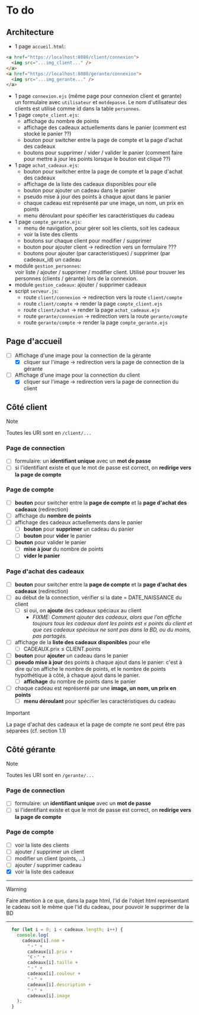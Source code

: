 # To do

## Architecture

- 1 page `accueil.html`:

```html
<a href="https://localhost:8080/client/connexion">
  <img src="...img_client..." />
</a>
<a href="https://localhost:8080/gerante/connexion">
  <img src="...img_gerante..." />
</a>
```

- 1 page `connexion.ejs` (même page pour connexion client et gerante)  
  un formulaire avec `utilisateur` et `motdepasse`. Le nom d'utilisateur des clients est utilisé comme id dans la table `personnes`.
- 1 page `compte_client.ejs`:
  - affichage du nombre de points
  - affichage des cadeaux actuellements dans le panier (comment est stocké le panier ??)
  - bouton pour switcher entre la page de compte et la page d'achat des cadeaux
  - boutons pour supprimer / vider / valider le panier (comment faire pour mettre à jour les points lorsque le bouton est cliqué ??)
- 1 page `achat_cadeaux.ejs`:
  - bouton pour switcher entre la page de compte et la page d'achat des cadeaux
  - affichage de la liste des cadeaux disponibles pour elle
  - bouton pour ajouter un cadeau dans le panier
  - pseudo mise à jour des points à chaque ajout dans le panier
  - chaque cadeau est représenté par une image, un nom, un prix en points
  - menu déroulant pour spécifier les caractéristiques du cadeau
- 1 page `compte_gerante.ejs`:
  - menu de navigation, pour gérer soit les clients, soit les cadeaux
  - voir la liste des clients
  - boutons sur chaque client pour modifier / supprimer
  - bouton pour ajouter client -> redirection vers un formulaire ???
  - boutons pour ajouter (par caracteristiques) / supprimer (par cadeaux_id) un cadeau
- module `gestion_personnes`:  
  voir liste / ajouter / supprimer / modifier client. Utilisé pour trouver les personnes (clients / gérante) lors de la connexion.
- module `gestion_cadeaux`: ajouter / supprimer cadeaux
- script `serveur.js`:
  - route `client/connexion` -> redirection vers la route `client/compte`
  - route `client/compte` -> render la page `compte_client.ejs`
  - route `client/achat` -> render la page `achat_cadeaux.ejs`
  - route `gerante/connexion` -> redirection vers la route `gerante/compte`
  - route `gerante/compte` -> render la page `compte_gerante.ejs`

## Page d'accueil

- [ ] Affichage d'une image pour la connection de la gérante
  - [x] cliquer sur l'image $\to$ redirection vers la page de connection de la gérante
- [ ] Affichage d'une image pour la connection du client
  - [x] cliquer sur l'image $\to$ redirection vers la page de connection du client

## Côté client

> [!NOTE]  
> Toutes les URI sont en `/client/...`

### Page de connection

- [ ] formulaire: un **identifiant unique** avec un **mot de passe**
- [ ] si l'identifiant existe et que le mot de passe est correct, on **redirige vers la page de compte**

<!-- Alignement -->

### Page de compte

- [ ] **bouton** pour switcher entre la **page de compte** et la **page d'achat des cadeaux** (redirection)
- [ ] affichage du **nombre de points**
- [ ] affichage des cadeaux actuellements dans le panier
  - [ ] **bouton** pour **supprimer** un cadeau du panier
  - [ ] **bouton** pour **vider** le panier
- [ ] **bouton** pour valider le panier
  - [ ] **mise à jour** du nombre de points
  - [ ] **vider le panier**

### Page d'achat des cadeaux

- [ ] **bouton** pour switcher entre la **page de compte** et la **page d'achat des cadeaux** (redirection)
- [ ] au début de la connection, vérifier si la date = DATE_NAISSANCE du client
  - [ ] si oui, on **ajoute** des cadeaux spéciaux au client
    - _FIXME: Comment ajouter des cadeaux, alors que l'on affiche toujours tous les cadeaux dont les points est $\le$ points du client et que ces cadeaux spéciaux ne sont pas dans la BD, ou du moins, pas partagés._
- [ ] affichage de la **liste des cadeaux disponibles** pour elle
  - [ ] CADEAUX.prix $\le$ CLIENT.points
- [ ] **bouton** pour **ajouter** un cadeau dans le panier
- [ ] **pseudo mise à jour** des points à chaque ajout dans le panier: c'est à dire qu'on affiche le nombre de points, et le nombre de points hypothétique à côté, à chaque ajout dans le panier.
  - [ ] **affichage** du nombre de points dans le panier
- [ ] chaque cadeau est représenté par une **image, un nom, un prix en points**
  - [ ] **menu déroulant** pour spécifier les caractéristiques du cadeau

> [!IMPORTANT]  
> La page d'achat des cadeaux et la page de compte ne sont peut être pas séparées (cf. section 1.1)

## Côté gérante

> [!NOTE]  
> Toutes les URI sont en `/gerante/...`

### Page de connection

- [ ] formulaire: un **identifiant unique** avec un **mot de passe**
- [ ] si l'identifiant existe et que le mot de passe est correct, on **redirige vers la page de compte**

### Page de compte

- [ ] voir la liste des clients
- [ ] ajouter / supprimer un client
- [ ] modifier un client (points, ...)
- [ ] ajouter / supprimer cadeau
- [x] voir la liste des cadeaux

---

> [!WARNING]  
> Faire attention à ce que, dans la page html, l'id de l'objet html représentant le cadeau soit le même que l'id du cadeau, pour pouvoir le supprimer de la BD

---

```javascript
  for (let i = 0; i < cadeaux.length; i++) {
    console.log(
      cadeaux[i].nom +
        "・" +
        cadeaux[i].prix +
        "€・" +
        cadeaux[i].taille +
        "・" +
        cadeaux[i].couleur +
        "・" +
        cadeaux[i].description +
        "・" +
        cadeaux[i].image
    );
  }
```
